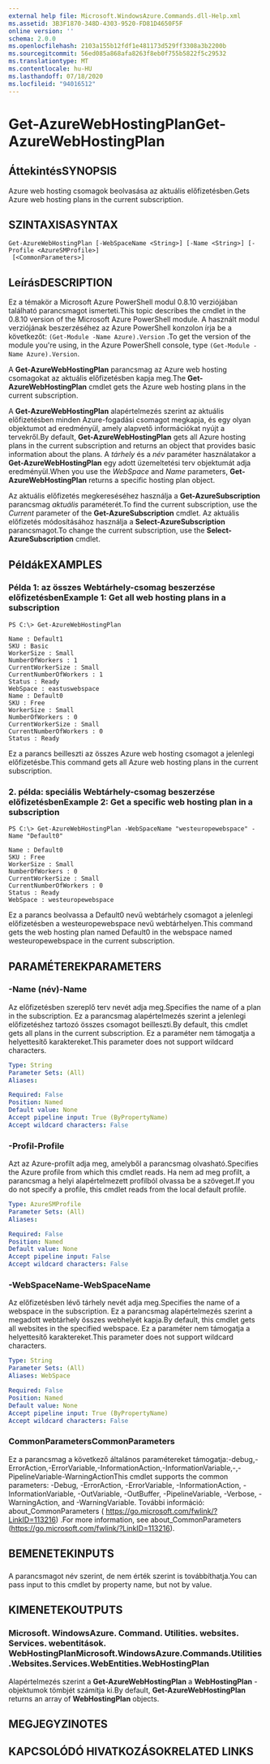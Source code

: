 ```yaml
---
external help file: Microsoft.WindowsAzure.Commands.dll-Help.xml
ms.assetid: 3B3F1870-348D-4303-9520-FD81D4650F5F
online version: ''
schema: 2.0.0
ms.openlocfilehash: 2103a155b12fdf1e481173d529ff3308a3b2200b
ms.sourcegitcommit: 56ed085a868afa8263f8eb0f755b5822f5c29532
ms.translationtype: MT
ms.contentlocale: hu-HU
ms.lasthandoff: 07/18/2020
ms.locfileid: "94016512"
---
```

# <span data-ttu-id="a8dfb-101">Get-AzureWebHostingPlan</span><span class="sxs-lookup"><span data-stu-id="a8dfb-101">Get-AzureWebHostingPlan</span></span>

## <span data-ttu-id="a8dfb-102">Áttekintés</span><span class="sxs-lookup"><span data-stu-id="a8dfb-102">SYNOPSIS</span></span>
<span data-ttu-id="a8dfb-103">Azure web hosting csomagok beolvasása az aktuális előfizetésben.</span><span class="sxs-lookup"><span data-stu-id="a8dfb-103">Gets Azure web hosting plans in the current subscription.</span></span>

## <span data-ttu-id="a8dfb-104">SZINTAXISA</span><span class="sxs-lookup"><span data-stu-id="a8dfb-104">SYNTAX</span></span>

```
Get-AzureWebHostingPlan [-WebSpaceName <String>] [-Name <String>] [-Profile <AzureSMProfile>]
 [<CommonParameters>]
```

## <span data-ttu-id="a8dfb-105">Leírás</span><span class="sxs-lookup"><span data-stu-id="a8dfb-105">DESCRIPTION</span></span>
<span data-ttu-id="a8dfb-106">Ez a témakör a Microsoft Azure PowerShell modul 0.8.10 verziójában található parancsmagot ismerteti.</span><span class="sxs-lookup"><span data-stu-id="a8dfb-106">This topic describes the cmdlet in the 0.8.10 version of the Microsoft Azure PowerShell module.</span></span>
<span data-ttu-id="a8dfb-107">A használt modul verziójának beszerzéséhez az Azure PowerShell konzolon írja be a következőt: `(Get-Module -Name Azure).Version` .</span><span class="sxs-lookup"><span data-stu-id="a8dfb-107">To get the version of the module you're using, in the Azure PowerShell console, type `(Get-Module -Name Azure).Version`.</span></span>

<span data-ttu-id="a8dfb-108">A **Get-AzureWebHostingPlan** parancsmag az Azure web hosting csomagokat az aktuális előfizetésben kapja meg.</span><span class="sxs-lookup"><span data-stu-id="a8dfb-108">The **Get-AzureWebHostingPlan** cmdlet gets the Azure web hosting plans in the current subscription.</span></span>

<span data-ttu-id="a8dfb-109">A **Get-AzureWebHostingPlan** alapértelmezés szerint az aktuális előfizetésben minden Azure-fogadási csomagot megkapja, és egy olyan objektumot ad eredményül, amely alapvető információkat nyújt a tervekről.</span><span class="sxs-lookup"><span data-stu-id="a8dfb-109">By default, **Get-AzureWebHostingPlan** gets all Azure hosting plans in the current subscription and returns an object that provides basic information about the plans.</span></span>
<span data-ttu-id="a8dfb-110">A *tárhely* és a *név* paraméter használatakor a **Get-AzureWebHostingPlan** egy adott üzemeltetési terv objektumát adja eredményül.</span><span class="sxs-lookup"><span data-stu-id="a8dfb-110">When you use the *WebSpace* and *Name* parameters, **Get-AzureWebHostingPlan** returns a specific hosting plan object.</span></span>

<span data-ttu-id="a8dfb-111">Az aktuális előfizetés megkereséséhez használja a **Get-AzureSubscription** parancsmag *aktuális* paraméterét.</span><span class="sxs-lookup"><span data-stu-id="a8dfb-111">To find the current subscription, use the *Current* parameter of the **Get-AzureSubscription** cmdlet.</span></span>
<span data-ttu-id="a8dfb-112">Az aktuális előfizetés módosításához használja a **Select-AzureSubscription** parancsmagot.</span><span class="sxs-lookup"><span data-stu-id="a8dfb-112">To change the current subscription, use the **Select-AzureSubscription** cmdlet.</span></span>

## <span data-ttu-id="a8dfb-113">Példák</span><span class="sxs-lookup"><span data-stu-id="a8dfb-113">EXAMPLES</span></span>

### <span data-ttu-id="a8dfb-114">Példa 1: az összes Webtárhely-csomag beszerzése előfizetésben</span><span class="sxs-lookup"><span data-stu-id="a8dfb-114">Example 1: Get all web hosting plans in a subscription</span></span>
```
PS C:\> Get-AzureWebHostingPlan 

Name : Default1 
SKU : Basic 
WorkerSize : Small 
NumberOfWorkers : 1 
CurrentWorkerSize : Small 
CurrentNumberOfWorkers : 1 
Status : Ready 
WebSpace : eastuswebspace 
Name : Default0 
SKU : Free 
WorkerSize : Small 
NumberOfWorkers : 0 
CurrentWorkerSize : Small 
CurrentNumberOfWorkers : 0 
Status : Ready
```

<span data-ttu-id="a8dfb-115">Ez a parancs beilleszti az összes Azure web hosting csomagot a jelenlegi előfizetésbe.</span><span class="sxs-lookup"><span data-stu-id="a8dfb-115">This command gets all Azure web hosting plans in the current subscription.</span></span>

### <span data-ttu-id="a8dfb-116">2. példa: speciális Webtárhely-csomag beszerzése előfizetésben</span><span class="sxs-lookup"><span data-stu-id="a8dfb-116">Example 2: Get a specific web hosting plan in a subscription</span></span>
```
PS C:\> Get-AzureWebHostingPlan -WebSpaceName "westeuropewebspace" -Name "Default0" 

Name : Default0 
SKU : Free 
WorkerSize : Small 
NumberOfWorkers : 0 
CurrentWorkerSize : Small 
CurrentNumberOfWorkers : 0 
Status : Ready 
WebSpace : westeuropewebspace
```

<span data-ttu-id="a8dfb-117">Ez a parancs beolvassa a Default0 nevű webtárhely csomagot a jelenlegi előfizetésben a westeuropewebspace nevű webtárhelyen.</span><span class="sxs-lookup"><span data-stu-id="a8dfb-117">This command gets the web hosting plan named Default0 in the webspace named westeuropewebspace in the current subscription.</span></span>

## <span data-ttu-id="a8dfb-118">PARAMÉTEREK</span><span class="sxs-lookup"><span data-stu-id="a8dfb-118">PARAMETERS</span></span>

### <span data-ttu-id="a8dfb-119">-Name (név)</span><span class="sxs-lookup"><span data-stu-id="a8dfb-119">-Name</span></span>
<span data-ttu-id="a8dfb-120">Az előfizetésben szereplő terv nevét adja meg.</span><span class="sxs-lookup"><span data-stu-id="a8dfb-120">Specifies the name of a plan in the subscription.</span></span>
<span data-ttu-id="a8dfb-121">Ez a parancsmag alapértelmezés szerint a jelenlegi előfizetéshez tartozó összes csomagot beilleszti.</span><span class="sxs-lookup"><span data-stu-id="a8dfb-121">By default, this cmdlet gets all plans in the current subscription.</span></span>
<span data-ttu-id="a8dfb-122">Ez a paraméter nem támogatja a helyettesítő karaktereket.</span><span class="sxs-lookup"><span data-stu-id="a8dfb-122">This parameter does not support wildcard characters.</span></span>

```yaml
Type: String
Parameter Sets: (All)
Aliases: 

Required: False
Position: Named
Default value: None
Accept pipeline input: True (ByPropertyName)
Accept wildcard characters: False
```

### <span data-ttu-id="a8dfb-123">-Profil</span><span class="sxs-lookup"><span data-stu-id="a8dfb-123">-Profile</span></span>
<span data-ttu-id="a8dfb-124">Azt az Azure-profilt adja meg, amelyből a parancsmag olvasható.</span><span class="sxs-lookup"><span data-stu-id="a8dfb-124">Specifies the Azure profile from which this cmdlet reads.</span></span>
<span data-ttu-id="a8dfb-125">Ha nem ad meg profilt, a parancsmag a helyi alapértelmezett profilból olvassa be a szöveget.</span><span class="sxs-lookup"><span data-stu-id="a8dfb-125">If you do not specify a profile, this cmdlet reads from the local default profile.</span></span>

```yaml
Type: AzureSMProfile
Parameter Sets: (All)
Aliases: 

Required: False
Position: Named
Default value: None
Accept pipeline input: False
Accept wildcard characters: False
```

### <span data-ttu-id="a8dfb-126">-WebSpaceName</span><span class="sxs-lookup"><span data-stu-id="a8dfb-126">-WebSpaceName</span></span>
<span data-ttu-id="a8dfb-127">Az előfizetésben lévő tárhely nevét adja meg.</span><span class="sxs-lookup"><span data-stu-id="a8dfb-127">Specifies the name of a webspace in the subscription.</span></span>
<span data-ttu-id="a8dfb-128">Ez a parancsmag alapértelmezés szerint a megadott webtárhely összes webhelyét kapja.</span><span class="sxs-lookup"><span data-stu-id="a8dfb-128">By default, this cmdlet gets all websites in the specified webspace.</span></span>
<span data-ttu-id="a8dfb-129">Ez a paraméter nem támogatja a helyettesítő karaktereket.</span><span class="sxs-lookup"><span data-stu-id="a8dfb-129">This parameter does not support wildcard characters.</span></span>

```yaml
Type: String
Parameter Sets: (All)
Aliases: WebSpace

Required: False
Position: Named
Default value: None
Accept pipeline input: True (ByPropertyName)
Accept wildcard characters: False
```

### <span data-ttu-id="a8dfb-130">CommonParameters</span><span class="sxs-lookup"><span data-stu-id="a8dfb-130">CommonParameters</span></span>
<span data-ttu-id="a8dfb-131">Ez a parancsmag a következő általános paramétereket támogatja:-debug,-ErrorAction,-ErrorVariable,-InformationAction,-InformationVariable,-,-PipelineVariable-WarningAction</span><span class="sxs-lookup"><span data-stu-id="a8dfb-131">This cmdlet supports the common parameters: -Debug, -ErrorAction, -ErrorVariable, -InformationAction, -InformationVariable, -OutVariable, -OutBuffer, -PipelineVariable, -Verbose, -WarningAction, and -WarningVariable.</span></span> <span data-ttu-id="a8dfb-132">További információ: about_CommonParameters ( https://go.microsoft.com/fwlink/?LinkID=113216) .</span><span class="sxs-lookup"><span data-stu-id="a8dfb-132">For more information, see about_CommonParameters (https://go.microsoft.com/fwlink/?LinkID=113216).</span></span>

## <span data-ttu-id="a8dfb-133">BEMENETEK</span><span class="sxs-lookup"><span data-stu-id="a8dfb-133">INPUTS</span></span>

###  
<span data-ttu-id="a8dfb-134">A parancsmagot név szerint, de nem érték szerint is továbbíthatja.</span><span class="sxs-lookup"><span data-stu-id="a8dfb-134">You can pass input to this cmdlet by property name, but not by value.</span></span>

## <span data-ttu-id="a8dfb-135">KIMENETEK</span><span class="sxs-lookup"><span data-stu-id="a8dfb-135">OUTPUTS</span></span>

### <span data-ttu-id="a8dfb-136">Microsoft. WindowsAzure. Command. Utilities. websites. Services. webentitások. WebHostingPlan</span><span class="sxs-lookup"><span data-stu-id="a8dfb-136">Microsoft.WindowsAzure.Commands.Utilities.Websites.Services.WebEntities.WebHostingPlan</span></span>
<span data-ttu-id="a8dfb-137">Alapértelmezés szerint a **Get-AzureWebHostingPlan** a **WebHostingPlan** -objektumok tömbjét számítja ki.</span><span class="sxs-lookup"><span data-stu-id="a8dfb-137">By default, **Get-AzureWebHostingPlan** returns an array of **WebHostingPlan** objects.</span></span>

## <span data-ttu-id="a8dfb-138">MEGJEGYZI</span><span class="sxs-lookup"><span data-stu-id="a8dfb-138">NOTES</span></span>

## <span data-ttu-id="a8dfb-139">KAPCSOLÓDÓ HIVATKOZÁSOK</span><span class="sxs-lookup"><span data-stu-id="a8dfb-139">RELATED LINKS</span></span>


